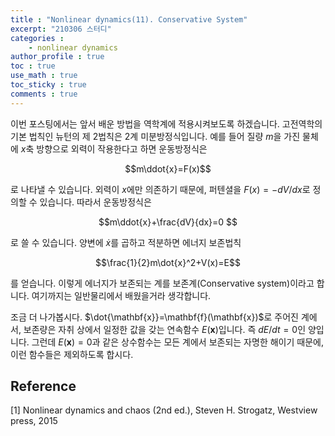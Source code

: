 ```yaml
---
title : "Nonlinear dynamics(11). Conservative System"
excerpt: "210306 스터디"
categories :
    - nonlinear dynamics
author_profile : true
toc : true
use_math : true
toc_sticky : true
comments : true
---
```


이번 포스팅에서는 앞서 배운 방법을 역학계에 적용시켜보도록 하겠습니다. 고전역학의 기본 법칙인 뉴턴의 제 2법칙은 2계 미분방정식입니다. 예를 들어 질량 $m$을 가진 물체에 $x$축 방향으로 외력이 작용한다고 하면 운동방정식은

$$m\ddot{x}=F(x)$$

로 나타낼 수 있습니다. 외력이 $x$에만 의존하기 때문에, 퍼텐셜을 $F(x)=-dV/dx$로 정의할 수 있습니다. 따라서 운동방정식은

$$m\ddot{x}+\frac{dV}{dx}=0 $$

로 쓸 수 있습니다. 양변에 $\dot{x}$를 곱하고 적분하면 에너지 보존법칙

$$\frac{1}{2}m\dot{x}^2+V(x)=E$$

를 얻습니다. 이렇게 에너지가 보존되는 계를 보존계(Conservative system)이라고 합니다. 여기까지는 일반물리에서 배웠을거라 생각합니다.

조금 더 나가봅시다. $\dot{\mathbf{x}}=\mathbf{f}(\mathbf{x})$로 주어진 계에서, 보존량은 자취 상에서 일정한 값을 갖는 연속함수 $E(\mathbf{x})$입니다. 즉 $dE/dt=0$인 양입니다. 그런데 $E(\mathbf{x})=0$과 같은 상수함수는 모든 계에서 보존되는 자명한 해이기 때문에, 이런 함수들은 제외하도록 합시다.














## Reference

[1] Nonlinear dynamics and chaos (2nd ed.), Steven H. Strogatz, Westview press, 2015